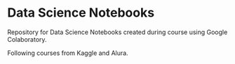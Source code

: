 # Data Science Notebooks   

Repository for Data Science Notebooks created during course using Google Colaboratory.

Following courses from Kaggle and Alura.
